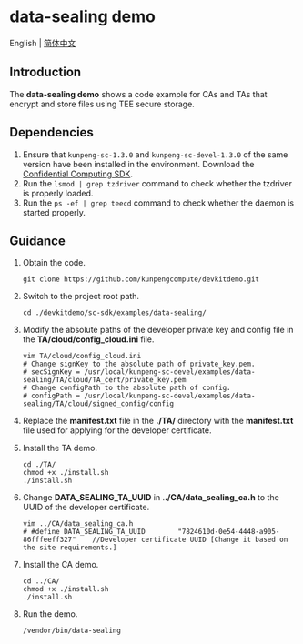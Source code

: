 # **data-sealing demo**

English | [简体中文](README.md)

## Introduction

The **data-sealing demo** shows a code example for CAs and TAs that encrypt and store files using TEE secure storage.

## Dependencies

1. Ensure that `kunpeng-sc-1.3.0` and `kunpeng-sc-devel-1.3.0` of the same version have been installed in the environment. Download the [Confidential Computing SDK](https://mirrors.huaweicloud.com/kunpeng/archive/Kunpeng_SDK/itrustee/).
2. Run the `lsmod | grep tzdriver` command to check whether the tzdriver is properly loaded.
3. Run the  `ps -ef | grep teecd` command to check whether the daemon is started properly.

## Guidance

1. Obtain the code.

   ```shell
   git clone https://github.com/kunpengcompute/devkitdemo.git
   ```

2. Switch to the project root path.

   ```shell
   cd ./devkitdemo/sc-sdk/examples/data-sealing/
   ```

3. Modify the absolute paths of the developer private key and config file in the **TA/cloud/config_cloud.ini** file.

   ```shell
   vim TA/cloud/config_cloud.ini
   # Change signKey to the absolute path of private_key.pem.
   # secSignKey = /usr/local/kunpeng-sc-devel/examples/data-sealing/TA/cloud/TA_cert/private_key.pem
   # Change configPath to the absolute path of config.
   # configPath = /usr/local/kunpeng-sc-devel/examples/data-sealing/TA/cloud/signed_config/config
   ```

4. Replace the **manifest.txt** file in the **./TA/** directory with the **manifest.txt** file used for applying for the
   developer certificate.

5. Install the TA demo.

   ```shell
   cd ./TA/
   chmod +x ./install.sh
   ./install.sh
   ```

6. Change **DATA_SEALING_TA_UUID** in .**./CA/data_sealing_ca.h** to the UUID of the developer certificate.

   ```shell
   vim ../CA/data_sealing_ca.h
   # #define DATA_SEALING_TA_UUID        "7824610d-0e54-4448-a905-86fffeeff327"    //Developer certificate UUID [Change it based on the site requirements.]
   ```

7. Install the CA demo.

   ```shell
   cd ../CA/
   chmod +x ./install.sh
   ./install.sh
   ```

8. Run the demo.

   ```shell
   /vendor/bin/data-sealing
   ```
